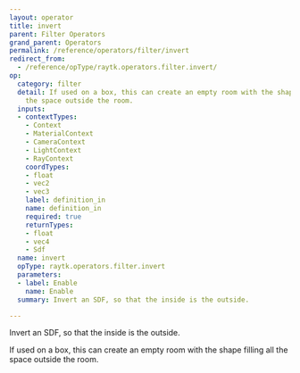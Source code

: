 ```yaml
---
layout: operator
title: invert
parent: Filter Operators
grand_parent: Operators
permalink: /reference/operators/filter/invert
redirect_from:
  - /reference/opType/raytk.operators.filter.invert/
op:
  category: filter
  detail: If used on a box, this can create an empty room with the shape filling all
    the space outside the room.
  inputs:
  - contextTypes:
    - Context
    - MaterialContext
    - CameraContext
    - LightContext
    - RayContext
    coordTypes:
    - float
    - vec2
    - vec3
    label: definition_in
    name: definition_in
    required: true
    returnTypes:
    - float
    - vec4
    - Sdf
  name: invert
  opType: raytk.operators.filter.invert
  parameters:
  - label: Enable
    name: Enable
  summary: Invert an SDF, so that the inside is the outside.

---
```



Invert an SDF, so that the inside is the outside.

If used on a box, this can create an empty room with the shape filling all the space outside the room.